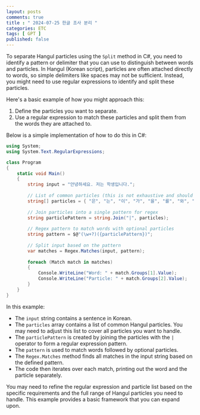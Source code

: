 ```yaml
---
layout: posts
comments: true
title : " 2024-07-25 한글 조사 분리 "
categories: ETC
tags: [ GPT ]
published: false
---
```


To separate Hangul particles using the `Split` method in C#, you need to identify a pattern or delimiter that you can use to distinguish between words and particles. In Hangul (Korean script), particles are often attached directly to words, so simple delimiters like spaces may not be sufficient. Instead, you might need to use regular expressions to identify and split these particles.

Here's a basic example of how you might approach this:

1. Define the particles you want to separate.
2. Use a regular expression to match these particles and split them from the words they are attached to.

Below is a simple implementation of how to do this in C#:

```csharp
using System;
using System.Text.RegularExpressions;

class Program
{
    static void Main()
    {
        string input = "안녕하세요. 저는 학생입니다.";
        
        // List of common particles (this is not exhaustive and should be adjusted as needed)
        string[] particles = { "은", "는", "이", "가", "을", "를", "와", "과", "도", "에서", "부터", "까지", "의", "으로", "로", "에게", "께", "한테", "에게서", "한테서" };
        
        // Join particles into a single pattern for regex
        string particlePattern = string.Join("|", particles);
        
        // Regex pattern to match words with optional particles
        string pattern = $@"(\w+?)({particlePattern})";
        
        // Split input based on the pattern
        var matches = Regex.Matches(input, pattern);
        
        foreach (Match match in matches)
        {
            Console.WriteLine("Word: " + match.Groups[1].Value);
            Console.WriteLine("Particle: " + match.Groups[2].Value);
        }
    }
}
```

In this example:

- The `input` string contains a sentence in Korean.
- The `particles` array contains a list of common Hangul particles. You may need to adjust this list to cover all particles you want to handle.
- The `particlePattern` is created by joining the particles with the `|` operator to form a regular expression pattern.
- The `pattern` is used to match words followed by optional particles.
- The `Regex.Matches` method finds all matches in the input string based on the defined pattern.
- The code then iterates over each match, printing out the word and the particle separately.

You may need to refine the regular expression and particle list based on the specific requirements and the full range of Hangul particles you need to handle. This example provides a basic framework that you can expand upon.

